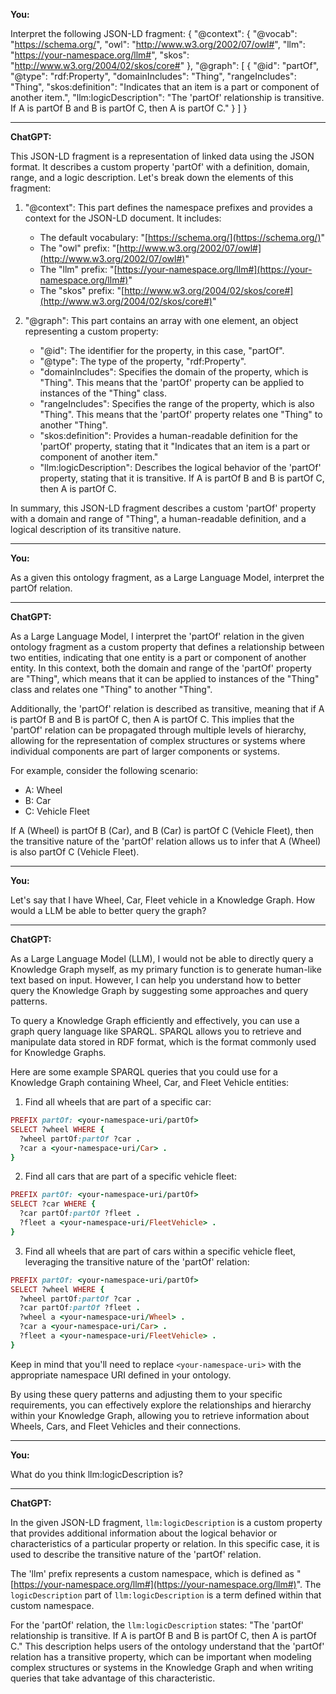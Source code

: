 **You:**

Interpret the following JSON-LD fragment:
{
  "@context": {
    "@vocab": "https://schema.org/",
    "owl": "http://www.w3.org/2002/07/owl#",
    "llm": "https://your-namespace.org/llm#",
    "skos": "http://www.w3.org/2004/02/skos/core#"
  },
  "@graph": [
    {
      "@id": "partOf",
      "@type": "rdf:Property",
      "domainIncludes": "Thing",
      "rangeIncludes": "Thing",
      "skos:definition": "Indicates that an item is a part or component of another item.",
      "llm:logicDescription": "The 'partOf' relationship is transitive. If A is partOf B and B is partOf C, then A is partOf C."
    }
  ]
}


* * *

**ChatGPT:**

This JSON-LD fragment is a representation of linked data using the JSON format. It describes a custom property 'partOf' with a definition, domain, range, and a logic description. Let's break down the elements of this fragment:

1.  "@context": This part defines the namespace prefixes and provides a context for the JSON-LD document. It includes:
    
    *   The default vocabulary: "[https://schema.org/](https://schema.org/)"
    *   The "owl" prefix: "[http://www.w3.org/2002/07/owl#](http://www.w3.org/2002/07/owl#)"
    *   The "llm" prefix: "[https://your-namespace.org/llm#](https://your-namespace.org/llm#)"
    *   The "skos" prefix: "[http://www.w3.org/2004/02/skos/core#](http://www.w3.org/2004/02/skos/core#)"
2.  "@graph": This part contains an array with one element, an object representing a custom property:
    
    *   "@id": The identifier for the property, in this case, "partOf".
    *   "@type": The type of the property, "rdf:Property".
    *   "domainIncludes": Specifies the domain of the property, which is "Thing". This means that the 'partOf' property can be applied to instances of the "Thing" class.
    *   "rangeIncludes": Specifies the range of the property, which is also "Thing". This means that the 'partOf' property relates one "Thing" to another "Thing".
    *   "skos:definition": Provides a human-readable definition for the 'partOf' property, stating that it "Indicates that an item is a part or component of another item."
    *   "llm:logicDescription": Describes the logical behavior of the 'partOf' property, stating that it is transitive. If A is partOf B and B is partOf C, then A is partOf C.

In summary, this JSON-LD fragment describes a custom 'partOf' property with a domain and range of "Thing", a human-readable definition, and a logical description of its transitive nature.

* * *

**You:**

As a given this ontology fragment, as a Large Language Model, interpret the partOf relation.

* * *

**ChatGPT:**

As a Large Language Model, I interpret the 'partOf' relation in the given ontology fragment as a custom property that defines a relationship between two entities, indicating that one entity is a part or component of another entity. In this context, both the domain and range of the 'partOf' property are "Thing", which means that it can be applied to instances of the "Thing" class and relates one "Thing" to another "Thing".

Additionally, the 'partOf' relation is described as transitive, meaning that if A is partOf B and B is partOf C, then A is partOf C. This implies that the 'partOf' relation can be propagated through multiple levels of hierarchy, allowing for the representation of complex structures or systems where individual components are part of larger components or systems.

For example, consider the following scenario:

*   A: Wheel
*   B: Car
*   C: Vehicle Fleet

If A (Wheel) is partOf B (Car), and B (Car) is partOf C (Vehicle Fleet), then the transitive nature of the 'partOf' relation allows us to infer that A (Wheel) is also partOf C (Vehicle Fleet).

* * *

**You:**

Let's say that I have Wheel, Car, Fleet vehicle in a Knowledge Graph. How would a LLM be able to better query the graph?

* * *

**ChatGPT:**

As a Large Language Model (LLM), I would not be able to directly query a Knowledge Graph myself, as my primary function is to generate human-like text based on input. However, I can help you understand how to better query the Knowledge Graph by suggesting some approaches and query patterns.

To query a Knowledge Graph efficiently and effectively, you can use a graph query language like SPARQL. SPARQL allows you to retrieve and manipulate data stored in RDF format, which is the format commonly used for Knowledge Graphs.

Here are some example SPARQL queries that you could use for a Knowledge Graph containing Wheel, Car, and Fleet Vehicle entities:

1.  Find all wheels that are part of a specific car:

```ruby
PREFIX partOf: <your-namespace-uri/partOf>
SELECT ?wheel WHERE {
  ?wheel partOf:partOf ?car .
  ?car a <your-namespace-uri/Car> .
}
```

2.  Find all cars that are part of a specific vehicle fleet:

```ruby
PREFIX partOf: <your-namespace-uri/partOf>
SELECT ?car WHERE {
  ?car partOf:partOf ?fleet .
  ?fleet a <your-namespace-uri/FleetVehicle> .
}
```

3.  Find all wheels that are part of cars within a specific vehicle fleet, leveraging the transitive nature of the 'partOf' relation:

```ruby
PREFIX partOf: <your-namespace-uri/partOf>
SELECT ?wheel WHERE {
  ?wheel partOf:partOf ?car .
  ?car partOf:partOf ?fleet .
  ?wheel a <your-namespace-uri/Wheel> .
  ?car a <your-namespace-uri/Car> .
  ?fleet a <your-namespace-uri/FleetVehicle> .
}
```

Keep in mind that you'll need to replace `<your-namespace-uri>` with the appropriate namespace URI defined in your ontology.

By using these query patterns and adjusting them to your specific requirements, you can effectively explore the relationships and hierarchy within your Knowledge Graph, allowing you to retrieve information about Wheels, Cars, and Fleet Vehicles and their connections.

* * *

**You:**

What do you think llm:logicDescription is?

* * *

**ChatGPT:**

In the given JSON-LD fragment, `llm:logicDescription` is a custom property that provides additional information about the logical behavior or characteristics of a particular property or relation. In this specific case, it is used to describe the transitive nature of the 'partOf' relation.

The 'llm' prefix represents a custom namespace, which is defined as "[https://your-namespace.org/llm#](https://your-namespace.org/llm#)". The `logicDescription` part of `llm:logicDescription` is a term defined within that custom namespace.

For the 'partOf' relation, the `llm:logicDescription` states: "The 'partOf' relationship is transitive. If A is partOf B and B is partOf C, then A is partOf C." This description helps users of the ontology understand that the 'partOf' relation has a transitive property, which can be important when modeling complex structures or systems in the Knowledge Graph and when writing queries that take advantage of this characteristic.